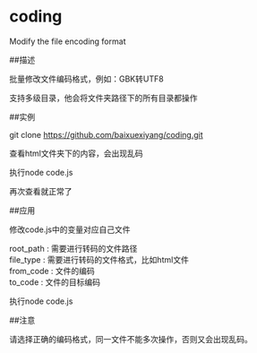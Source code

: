 # coding
Modify the file encoding format
   
##描述  
  
批量修改文件编码格式，例如：GBK转UTF8   

支持多级目录，他会将文件夹路径下的所有目录都操作    

    
##实例    

git clone https://github.com/baixuexiyang/coding.git    

查看html文件夹下的内容，会出现乱码    

执行node code.js   

再次查看就正常了   
    
##应用            

修改code.js中的变量对应自己文件   

root_path : 需要进行转码的文件路径    
file_type : 需要进行转码的文件格式，比如html文件   
from_code : 文件的编码   
to_code   : 文件的目标编码   

执行node code.js        
    
    
##注意   
   
请选择正确的编码格式，同一文件不能多次操作，否则又会出现乱码。    
     
    